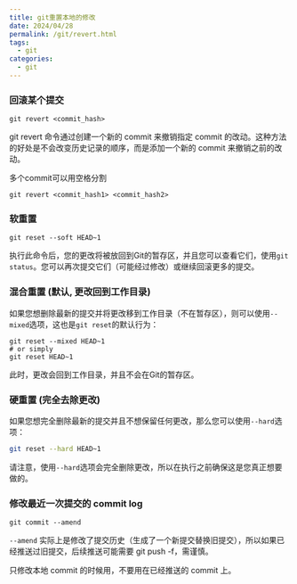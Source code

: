 ```yaml
---
title: git重置本地的修改
date: 2024/04/28
permalink: /git/revert.html
tags:
  - git
categories:
  - git 
---
```


### 回滚某个提交

```shell
git revert <commit_hash>
```
git revert 命令通过创建一个新的 commit 来撤销指定 commit 的改动。这种方法的好处是不会改变历史记录的顺序，而是添加一个新的 commit 来撤销之前的改动。

多个commit可以用空格分割

```shell
git revert <commit_hash1> <commit_hash2>
```

### 软重置

```shell
git reset --soft HEAD~1
```

执行此命令后，您的更改将被放回到Git的暂存区，并且您可以查看它们，使用`git status`。您可以再次提交它们（可能经过修改）或继续回滚更多的提交。

### 混合重置 (默认, 更改回到工作目录)

如果您想删除最新的提交并将更改移到工作目录（不在暂存区），则可以使用`--mixed`选项，这也是`git reset`的默认行为：

```shell
git reset --mixed HEAD~1
# or simply
git reset HEAD~1
```

此时，更改会回到工作目录，并且不会在Git的暂存区。

### 硬重置 (完全去除更改)

如果您想完全删除最新的提交并且不想保留任何更改，那么您可以使用`--hard`选项：

```bash
git reset --hard HEAD~1
```

请注意，使用`--hard`选项会完全删除更改，所以在执行之前确保这是您真正想要做的。

### 修改最近一次提交的 commit log

```shell
git commit --amend
```

`--amend` 实际上是修改了提交历史（生成了一个新提交替换旧提交），所以如果已经推送过旧提交，后续推送可能需要 git push -f，需谨慎。 

只修改本地 commit 的时候用，不要用在已经推送的 commit 上。

